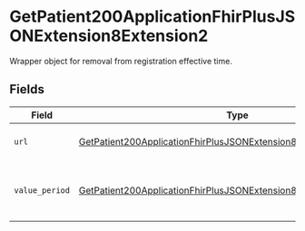 # GetPatient200ApplicationFhirPlusJSONExtension8Extension2

Wrapper object for removal from registration effective time.


## Fields

| Field                                                                                                                                                                 | Type                                                                                                                                                                  | Required                                                                                                                                                              | Description                                                                                                                                                           |
| --------------------------------------------------------------------------------------------------------------------------------------------------------------------- | --------------------------------------------------------------------------------------------------------------------------------------------------------------------- | --------------------------------------------------------------------------------------------------------------------------------------------------------------------- | --------------------------------------------------------------------------------------------------------------------------------------------------------------------- |
| `url`                                                                                                                                                                 | [GetPatient200ApplicationFhirPlusJSONExtension8Extension2URL](../../models/operations/getpatient200applicationfhirplusjsonextension8extension2url.md)                 | :heavy_check_mark:                                                                                                                                                    | Key of this object. Always `effectiveTime`.                                                                                                                           |
| `value_period`                                                                                                                                                        | [GetPatient200ApplicationFhirPlusJSONExtension8Extension2ValuePeriod](../../models/operations/getpatient200applicationfhirplusjsonextension8extension2valueperiod.md) | :heavy_check_mark:                                                                                                                                                    | The effective time of removal of the Patient record from PDS.                                                                                                         |
